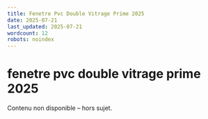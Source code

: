 ```yaml
---
title: Fenetre Pvc Double Vitrage Prime 2025
date: 2025-07-21
last_updated: 2025-07-21
wordcount: 12
robots: noindex
---
```


# fenetre pvc double vitrage prime 2025

Contenu non disponible – hors sujet.